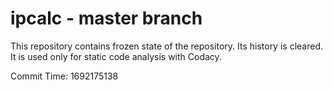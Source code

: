 # ipcalc - master branch

This repository contains frozen state of the repository.
Its history is cleared. It is used only for static code
analysis with Codacy.

Commit Time: 1692175138